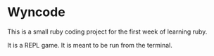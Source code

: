 Wyncode
=======

This is a small ruby coding project for the first week of learning ruby.

It is a REPL game. It is meant to be run from the terminal.
